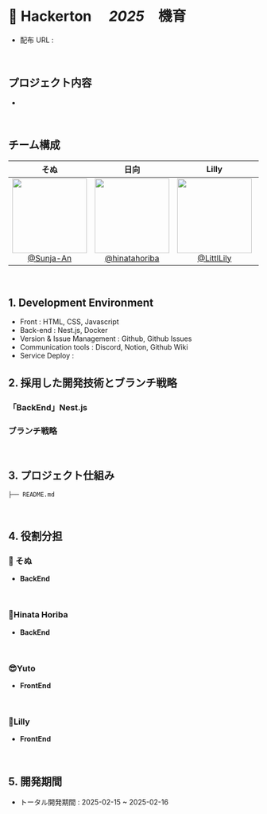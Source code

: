 # 📖 Hackerton 　*2025*　機育

- 配布 URL :

<br>

## プロジェクト内容

-

<br>

## チーム構成

<div align="center">

|                                     **そぬ**                                     |                                        **日向**                                        |                                     **Lilly**                                     |                                   **Yuto**                                   |
| :------------------------------------------------------------------------------: | :--------------------------------------------------------------------------------------: | :--------------------------------------------------------------------------------: | :----------------------------------------------------------------------------: |
| [<img src="" height=150 width=150> <br/> @Sunja-An](https://github.com/Sunja-An) | [<img src="" height=150 width=150> <br/> @hinatahoriba](https://github.com/hinatahoriba) | [<img src="" height=150 width=150> <br/> @LittlLily](https://github.com/LittlLily) | [<img src="" height=150 width=150> <br/> @Yuto299](https://github.com/Yuto299) |

</div>

<br>

## 1. Development Environment

- Front : HTML, CSS, Javascript
- Back-end : Nest.js, Docker
- Version & Issue Management : Github, Github Issues
- Communication tools : Discord, Notion, Github Wiki
- Service Deploy : 
  <br>

## 2. 採用した開発技術とブランチ戦略

### 「BackEnd」Nest.js

### ブランチ戦略


<br>

## 3. プロジェクト仕組み

```
├── README.md

```

<br>

## 4. 役割分担

### 🍊 そぬ

- **BackEnd**

<br>
    
### 👻Hinata Horiba

- **BackEnd**

<br>

### 😎Yuto

- **FrontEnd**

<br>

### 🐬Lilly

- **FrontEnd**

<br>

## 5. 開発期間


- トータル開発期間 : 2025-02-15 ~ 2025-02-16

<br>

<br>
